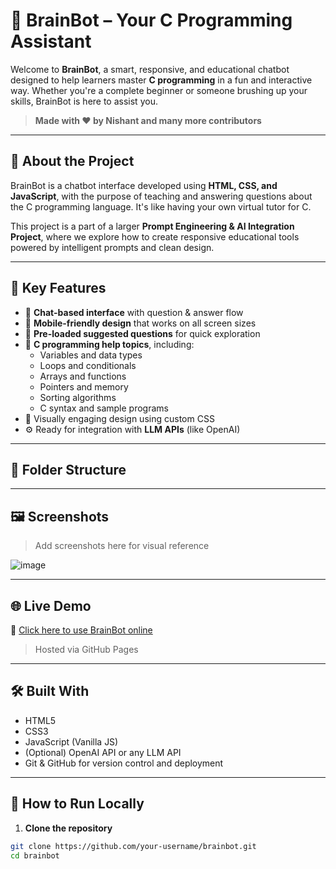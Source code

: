 # 🧠 BrainBot – Your C Programming Assistant

Welcome to **BrainBot**, a smart, responsive, and educational chatbot designed to help learners master **C programming** in a fun and interactive way. Whether you're a complete beginner or someone brushing up your skills, BrainBot is here to assist you.

> **Made with ❤️ by Nishant and many more contributors**

---

## 📌 About the Project

BrainBot is a chatbot interface developed using **HTML, CSS, and JavaScript**, with the purpose of teaching and answering questions about the C programming language. It's like having your own virtual tutor for C.

This project is a part of a larger **Prompt Engineering & AI Integration Project**, where we explore how to create responsive educational tools powered by intelligent prompts and clean design.

---

## 🎯 Key Features

- 💬 **Chat-based interface** with question & answer flow  
- 📱 **Mobile-friendly design** that works on all screen sizes  
- 🧠 **Pre-loaded suggested questions** for quick exploration  
- 🧾 **C programming help topics**, including:
  - Variables and data types
  - Loops and conditionals
  - Arrays and functions
  - Pointers and memory
  - Sorting algorithms
  - C syntax and sample programs
- 🎨 Visually engaging design using custom CSS
- ⚙️ Ready for integration with **LLM APIs** (like OpenAI)

---

## 📁 Folder Structure


---

## 🖼️ Screenshots

> Add screenshots here for visual reference

![image](https://github.com/user-attachments/assets/41a775d8-8c5a-493e-b4ac-a629e209508c)


---

## 🌐 Live Demo

🔗 [Click here to use BrainBot online](https://your-username.github.io/brainbot)

> Hosted via GitHub Pages

---

## 🛠️ Built With

- HTML5  
- CSS3  
- JavaScript (Vanilla JS)  
- (Optional) OpenAI API or any LLM API  
- Git & GitHub for version control and deployment  

---

## 📌 How to Run Locally

1. **Clone the repository**
```bash
git clone https://github.com/your-username/brainbot.git
cd brainbot
